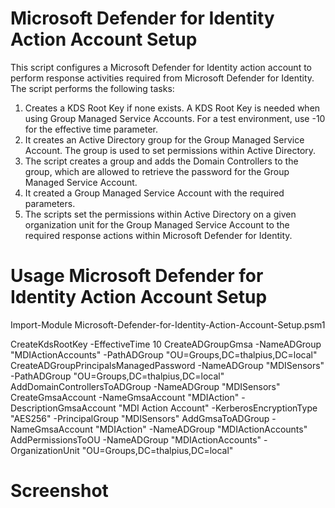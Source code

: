 # Microsoft Defender for Identity Action Account Setup

This script configures a Microsoft Defender for Identity action account to perform response activities required from Microsoft Defender for Identity. The script performs the following tasks:
 
1. Creates a KDS Root Key if none exists. A KDS Root Key is needed when using Group Managed Service Accounts. For a test environment, use -10 for the effective time parameter.
2. It creates an Active Directory group for the Group Managed Service Account. The group is used to set permissions within Active Directory.
3. The script creates a group and adds the Domain Controllers to the group, which are allowed to retrieve the password for the Group Managed Service Account.
4. It created a Group Managed Service Account with the required parameters.
5. The scripts set the permissions within Active Directory on a given organization unit for the Group Managed Service Account to the required response actions within Microsoft Defender for Identity.

# Usage Microsoft Defender for Identity Action Account Setup

Import-Module Microsoft-Defender-for-Identity-Action-Account-Setup.psm1

CreateKdsRootKey -EffectiveTime 10
CreateADGroupGmsa -NameADGroup "MDIActionAccounts" -PathADGroup "OU=Groups,DC=thalpius,DC=local"
CreateADGroupPrincipalsManagedPassword -NameADGroup "MDISensors" -PathADGroup "OU=Groups,DC=thalpius,DC=local"
AddDomainControllersToADGroup -NameADGroup "MDISensors"
CreateGmsaAccount -NameGmsaAccount "MDIAction" -DescriptionGmsaAccount "MDI Action Account" -KerberosEncryptionType "AES256" -PrincipalGroup "MDISensors"
AddGmsaToADGroup -NameGmsaAccount "MDIAction" -NameADGroup "MDIActionAccounts"
AddPermissionsToOU -NameADGroup "MDIActionAccounts" -OrganizationUnit "OU=Groups,DC=thalpius,DC=local"

# Screenshot
